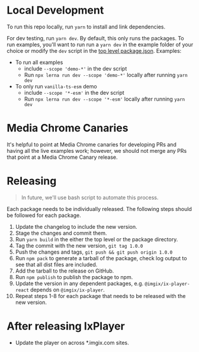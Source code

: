 # Local Development

To run this repo locally, run `yarn` to install and link dependencies.

For dev testing, run `yarn dev`. By default, this only runs the packages.
To run examples, you'll want to run run a `yarn dev` in the example folder of your choice or modify the `dev` script in the [top level package.json](./package.json).
Examples:

- To run all examples
  - include `--scope 'demo-*'` in the dev script
  - Run `npx lerna run dev --scope 'demo-*'` locally after running `yarn dev`
- To only run `vanilla-ts-esm` demo
  - include `--scope '*-esm'` in the dev script
  - Run `npx lerna run dev --scope '*-esm'` locally after running `yarn dev`

# Media Chrome Canaries

It's helpful to point at Media Chrome canaries for developing PRs and having all the live examples work; however, we should not merge any PRs that point at a Media Chrome Canary release.

# Releasing

> In future, we'll use bash script to automate this process.

Each package needs to be individually released. The following steps should be followed for each package.

1. Update the changelog to include the new version.
2. Stage the changes and commit them.
3. Run `yarn build` in the either the top level or the package directory.
4. Tag the commit with the new version, `git tag 1.0.0`
5. Push the changes and tags, `git push && git push origin 1.0.0`
6. Run `npm pack` to generate a tarball of the package, check log output to see that all dist files are included.
7. Add the tarball to the release on GitHub.
8. Run `npm publish` to publish the package to npm.
9. Update the version in any dependent packages, e.g. `@imgix/ix-player-react` depends on `@imgix/ix-player`.
10. Repeat steps 1-8 for each package that needs to be released with the new version.

# After releasing IxPlayer

- Update the player on across *.imgix.com sites.
